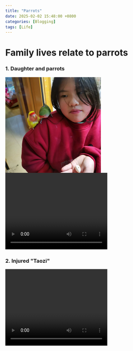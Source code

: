 ```yaml
---
title: "Parrots"
date: 2025-02-02 15:48:00 +0800
categories: [Blogging]
tags: [Life]
---
```



# Family lives relate to parrots
### 1. Daughter and parrots
<img src="/assets/img/site-imgs/Alex-parrots.png" alt="Description" style="float: left; width: 300px; height: auto; margin-right: 800px;">

<video width="320" height="240" controls>
  <source src="{{ '/assets/videos/Hangzhou-zoo.mp4' | relative_url }}" type="video/mp4">
  Your browser does not support the video tag.
</video>



### 2. Injured "Taozi"
<video width="320" height="240" controls>
  <source src="{{ '/assets/videos/taozi-injured.mp4' | relative_url }}" type="video/mp4">
  Your browser does not support the video tag.
</video>